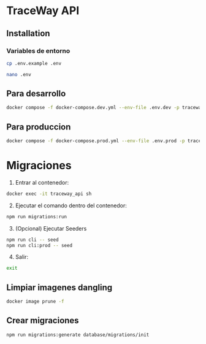# TraceWay API

## Installation

### Variables de entorno

```bash
cp .env.example .env
```

```bash
nano .env
```

## Para desarrollo

```bash
docker compose -f docker-compose.dev.yml --env-file .env.dev -p traceway_api_dev up --build
```

## Para produccion

```bash
docker compose -f docker-compose.prod.yml --env-file .env.prod -p traceway_api_prod up -d --build
```

# Migraciones

1. Entrar al contenedor:

```bash
docker exec -it traceway_api sh
```

2. Ejecutar el comando dentro del contenedor:

```bash
npm run migrations:run
```

3. (Opcional) Ejecutar Seeders

```bash
npm run cli -- seed
npm run cli:prod -- seed
```

4. Salir:

```bash
exit
```

## Limpiar imagenes dangling

```bash
docker image prune -f
```

## Crear migraciones

```bash
npm run migrations:generate database/migrations/init
```
